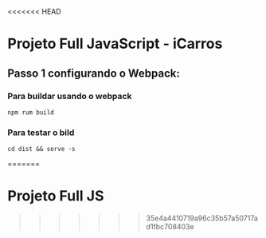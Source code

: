 <<<<<<< HEAD

# Projeto Full JavaScript - iCarros


## Passo 1 configurando o Webpack:

### Para  buildar usando o webpack
`npm rum build`

### Para testar o bild
`cd dist && serve -s`


=======
# Projeto Full JS
>>>>>>> 35e4a4410719a96c35b57a50717ad1fbc708403e


